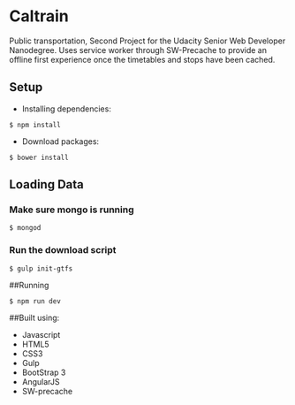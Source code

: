 # Caltrain
Public transportation, Second Project for the Udacity Senior Web Developer Nanodegree. Uses service worker through SW-Precache to provide an offline first experience once the timetables and stops have been cached. 

## Setup
- Installing dependencies:
```{r, engine='bash', count_lines}
$ npm install
```

- Download packages:  
```{r, engine='bash', count_lines}
$ bower install
```


## Loading Data

### Make sure mongo is running

```{r, engine='bash', count_lines}
$ mongod
```

### Run the download script
```{r, engine='bash', count_lines}
$ gulp init-gtfs
```

##Running
```{r, engine='bash', count_lines}
$ npm run dev
```


##Built using:
* Javascript
* HTML5
* CSS3
* Gulp
* BootStrap 3 
* AngularJS
* SW-precache
